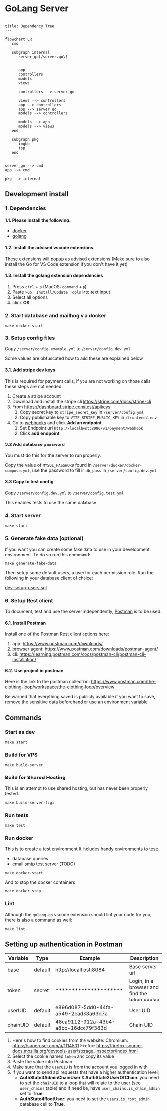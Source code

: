 # GoLang Server

```mermaid
---
title: Dependency Tree
---

flowchart LR
   cmd

   subgraph internal
      server_go[/server.go\]


      app
      controllers
      models
      views

      controllers --> server_go

      views --> controllers
      app --> controllers
      app --> server_go
      models --> controllers

      models --> app
      models --> views
   end

   subgraph pkg
      imgbb
      tsp
   end


server_go --> cmd
app --> cmd

pkg --> internal

```

## Development install

### 1. Dependencies

#### 1.1. Please install the following:

- [docker](https://docs.docker.com/desktop/)
- [golang](https://go.dev/dl/)

#### 1.2. Install the advised vscode extensions.

These extensions will popup as advised extensions
(Make sure to also install the Go for VS Code extension if you don't have it yet)

#### 1.3. Install the golang extension dependencies

1. Press `ctrl` + `p` (MacOS: `command` + `p`)
2. Paste `>Go: Install/Update Tools` into text input
3. Select all options
4. click **OK**

### 2. Start database and mailhog via docker

`make docker-start`

### 3. Setup config files

Copy `/server/config.example.yml` to `/server/config.dev.yml`

Some values are obfuscated how to add these are explained below

#### 3.1. Add stripe dev keys

This is required for payment calls, if you are not working on those calls these steps are not needed

1. Create a stripe account
2. Download and install the stripe cli https://stripe.com/docs/stripe-cli
3. From https://dashboard.stripe.com/test/apikeys
   1. Copy secret key to `stripe_secret_key` in `/server/config.yml`
   2. Copy publishable key to `VITE_STRIPE_PUBLIC_KEY` in `/frontend/.env`
4. Go to [webhooks](https://dashboard.stripe.com/test/webhooks) and click **Add an endpoint**
   1. Set Endpoint url `http://localhost:8080/v1/payment/webhook`
   2. Click **add endpoint**

#### 3.2 Add database password

You must do this for the server to run properly.

Copy the value of `MYSQL_PASSWORD` found in `/server/docker/docker-compose.yml`, use the password to fill in `db_pass` in `/server/config.dev.yml`

#### 3.3 Copy to test config

Copy `/server/config.dev.yml` to `/server/config.test.yml`

This enables tests to use the same database.

### 4. Start server

`make start`

### 5. Generate fake data (optional)

If you want you can create some fake data to use in your development environment.
To do so run this command:

`make generate-fake-data`

Then setup some default users, a user for each permission role.
Run the following in your database client of choice:

[dev-setup-users.sql](https://github.com/the-clothing-loop/website/blob/main/server/sql/dev-setup-users.sql)

### 6. Setup Rest client

To document, test and use the server independently, [Postman](https://www.postman.com/) is to be used.

#### 6.1. Install Postman

Install one of the Postman Rest client options here:

1. app: https://www.postman.com/downloads/
2. browser agent: https://www.postman.com/downloads/postman-agent/
3. cli: https://learning.postman.com/docs/postman-cli/postman-cli-installation/

#### 6.2. Use project in postman

Here is the link to the postman collection: https://www.postman.com/the-clothing-loop/workspace/the-clothing-loop/overview

Be warned that everything saved is publicly available if you want to save, remove the sensitive data beforehand or use an environment variable

## Commands

### Start as dev

`make start`

### Build for VPS

`make build-server`

### Build for Shared Hosting

This is an attempt to use shared hosting, but has never been properly tested.

`make build-server-fcgi`

### Run tests

`make test`

### Run docker

This is to create a test environment
It includes handy environments to test:

- database queries
- email smtp test server (TODO)

`make docker-start`

And to stop the docker containers

`make docker-stop`

### Lint

Although the `golang.go` vscode extension should lint your code for you, there is also a command as well:

`make lint`

## Setting up authentication in Postman

| Variable | Type    | Example                                    | Description                                   |
| -------- | ------- | ------------------------------------------ | --------------------------------------------- |
| base     | default | http://localhost:8084                      | Base server url                               |
| token    | secret  | \*\*\*\*\*\*\*\*\*\*\*\*\*\*\*\*\*\*\*\*\* | Login, in a browser and find the token cookie |
| userUID  | default | e896d087-5dd0-44fa-a549-2ead33a63d7a       | User UID                                      |
| chainUID | default | 48ca9112-912a-43b4-a8bc-16dcd79f383d       | Chain UID                                     |

1. Here's how to find cookies from the website:
   Chromium: https://superuser.com/a/1114501
   Firefox: https://firefox-source-docs.mozilla.org/devtools-user/storage_inspector/index.html
2. Select the cookie named `token` and copy its value
3. Paste the value into Postman
4. Make sure that the `userUID` is from the account you logged in with
5. If you want to send api requests that have a higher authentication level;
   - **AuthState3AdminChainUser** & **AuthState2UserOfChain**: you need to set the `chainUID` to a loop that will relate to the user (see `user_chains` table) and if need be, have `user_chains.is_chain_admin` set to **True**.
   - **AuthState4RootUser**: you need to set the `users.is_root_admin` database cell to **True**.
